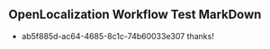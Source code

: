 ## OpenLocalization Workflow Test MarkDown
* ab5f885d-ac64-4685-8c1c-74b60033e307 thanks!

<!--HONumber=Aug16_HO4-->



